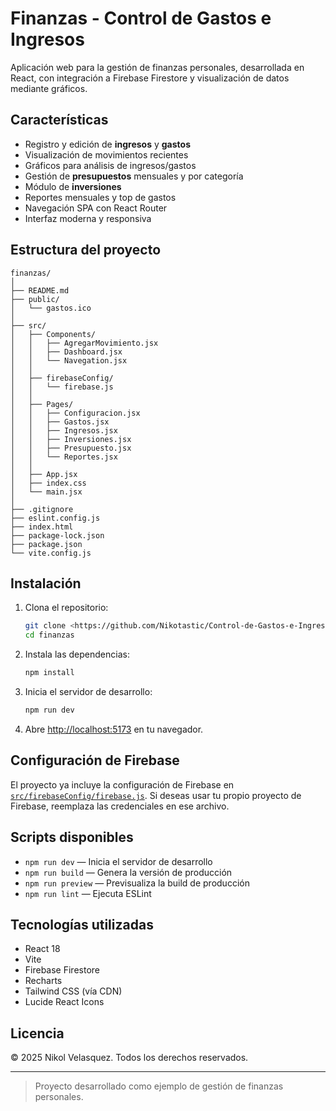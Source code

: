 # Finanzas - Control de Gastos e Ingresos

Aplicación web para la gestión de finanzas personales, desarrollada en React, con integración a Firebase Firestore y visualización de datos mediante gráficos.

## Características

- Registro y edición de **ingresos** y **gastos**
- Visualización de movimientos recientes
- Gráficos para análisis de ingresos/gastos
- Gestión de **presupuestos** mensuales y por categoría
- Módulo de **inversiones**
- Reportes mensuales y top de gastos
- Navegación SPA con React Router
- Interfaz moderna y responsiva

## Estructura del proyecto

```
finanzas/
│
├── README.md
├── public/
│   └── gastos.ico
│
├── src/
│   ├── Components/
│   │   ├── AgregarMovimiento.jsx
│   │   ├── Dashboard.jsx
│   │   └── Navegation.jsx
│   │
│   ├── firebaseConfig/
│   │   └── firebase.js
│   │
│   ├── Pages/
│   │   ├── Configuracion.jsx
│   │   ├── Gastos.jsx
│   │   ├── Ingresos.jsx
│   │   ├── Inversiones.jsx
│   │   ├── Presupuesto.jsx
│   │   └── Reportes.jsx
│   │
│   ├── App.jsx
│   ├── index.css
│   └── main.jsx
│
├── .gitignore
├── eslint.config.js
├── index.html
├── package-lock.json
├── package.json
└── vite.config.js
```

## Instalación

1. Clona el repositorio:
   ```sh
   git clone <https://github.com/Nikotastic/Control-de-Gastos-e-Ingresos.git>
   cd finanzas
   ```

2. Instala las dependencias:
   ```sh
   npm install
   ```

3. Inicia el servidor de desarrollo:
   ```sh
   npm run dev
   ```

4. Abre [http://localhost:5173](http://localhost:5173) en tu navegador.

## Configuración de Firebase

El proyecto ya incluye la configuración de Firebase en [`src/firebaseConfig/firebase.js`](src/firebaseConfig/firebase.js). Si deseas usar tu propio proyecto de Firebase, reemplaza las credenciales en ese archivo.

## Scripts disponibles

- `npm run dev` — Inicia el servidor de desarrollo
- `npm run build` — Genera la versión de producción
- `npm run preview` — Previsualiza la build de producción
- `npm run lint` — Ejecuta ESLint

## Tecnologías utilizadas

- React 18
- Vite
- Firebase Firestore
- Recharts
- Tailwind CSS (vía CDN)
- Lucide React Icons

## Licencia

© 2025 Nikol Velasquez. Todos los derechos reservados.

---

> Proyecto desarrollado como ejemplo de gestión de finanzas personales.